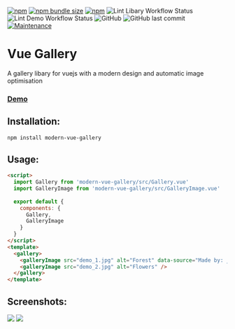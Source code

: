 [![npm](https://img.shields.io/npm/v/modern-vue-gallery?style=flat-square)](https://www.npmjs.com/package/modern-vue-gallery)
[![npm bundle size](https://img.shields.io/bundlephobia/min/modern-vue-gallery?style=flat-square)](https://www.npmjs.com/package/modern-vue-gallery)
[![npm](https://img.shields.io/npm/dt/modern-vue-gallery?style=flat-square)](https://www.npmjs.com/package/modern-vue-gallery)
![Lint Libary Workflow Status](https://img.shields.io/github/workflow/status/JonathanTreffler/modern-vue-gallery/Lint%20Libary?label=Libary%20Lint&style=flat-square)
![Lint Demo Workflow Status](https://img.shields.io/github/workflow/status/JonathanTreffler/modern-vue-gallery/Lint%20Demo?label=Demo%20Lint&style=flat-square)
![GitHub](https://img.shields.io/github/license/JonathanTreffler/modern-vue-gallery?style=flat-square)
![GitHub last commit](https://img.shields.io/github/last-commit/JonathanTreffler/modern-vue-gallery?style=flat-square)
[![Maintenance](https://img.shields.io/maintenance/yes/2020?style=flat-square)](https://github.com/JonathanTreffler/modern-vue-gallery/commits/)

# Vue Gallery

A gallery libary for vuejs with a modern design and automatic image optimisation

### [Demo](https://jonathan-treffler.de/modern-vue-gallery/)

## Installation:
```bash
npm install modern-vue-gallery
```

## Usage:
```html
<script>
  import Gallery from 'modern-vue-gallery/src/Gallery.vue'
  import GalleryImage from 'modern-vue-gallery/src/GalleryImage.vue'
  
  export default {
    components: {
      Gallery,
      GalleryImage
    }
  }
</script>
<template>
  <gallery>
    <galleryImage src="demo_1.jpg" alt="Forest" data-source="Made by: ___" />
    <galleryImage src="demo_2.jpg" alt="Flowers" />
  </gallery>
</template>
```

## Screenshots:
<img src="https://raw.githubusercontent.com/JonathanTreffler/modern-vue-gallery/master/img/1.png">
<img src="https://raw.githubusercontent.com/JonathanTreffler/modern-vue-gallery/master/img/2.png">
